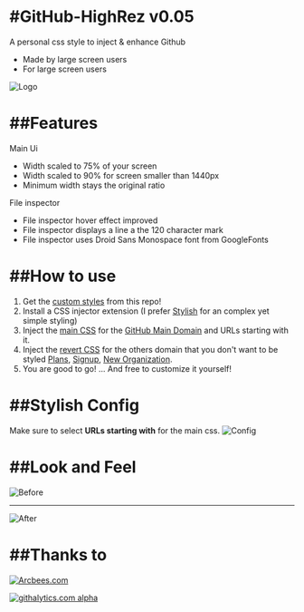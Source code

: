 #GitHub-HighRez v0.05
==============

A personal css style to inject &amp; enhance Github

* Made by large screen users 
* For large screen users 

![Logo](https://raw.github.com/ArcBees/github-highrez/master/src/img/gitHub-presentation-logoSmall.png)

##Features
==============
Main Ui
* Width scaled to 75% of your screen
* Width scaled to 90% for screen smaller than 1440px
* Minimum width stays the original ratio

File inspector
* File inspector hover effect improved
* File inspector displays a line a the 120 character mark
* File inspector uses Droid Sans Monospace font from GoogleFonts


##How to use
==============

1. Get the [custom styles](https://github.com/ArcBees/github-highrez/tree/master/src/css) from this repo!
2. Install a CSS injector extension (I prefer [Stylish](https://chrome.google.com/webstore/detail/stylish/fjnbnpbmkenffdnngjfgmeleoegfcffe?utm_source=chrome-ntp-icon) for an complex yet simple styling)
3. Inject the [main CSS](https://raw.github.com/ArcBees/github-highrez/master/src/css/github.css) for the [GitHub Main Domain](https://github.com/) and URLs starting with it.
4. Inject the [revert CSS](https://raw.github.com/ArcBees/github-highrez/master/src/css/githubRevert.css) for the others domain that you don't want to be styled [Plans](https://github.com/plans), [Signup](https://github.com/signup), [New Organization](https://github.com/account/organizations/new).
4. You are good to go! ... And free to customize it yourself!


##Stylish Config
==============
Make sure to select **URLs starting with** for the main css.
![Config](https://raw.github.com/ArcBees/github-highrez/master/src/img/gitHub-presentation-config.png)

##Look and Feel
==============
![Before](https://raw.github.com/ArcBees/github-highrez/master/src/img/gitHub-presentation-before.png)

***
![After](https://raw.github.com/ArcBees/github-highrez/master/src/img/gitHub-presentation-after.png)

##Thanks to
==============

[![Arcbees.com](http://arcbees-ads.appspot.com/ad.png)](http://arcbees.com)

[![githalytics.com alpha](https://cruel-carlota.pagodabox.com/dc03515faa8528b37f78507762465ac7 "githalytics.com")](http://githalytics.com/ArcBees/github-highrez)
